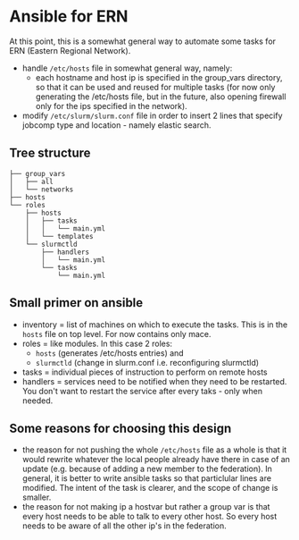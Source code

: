 # Ansible for ERN 

At this point, this is a somewhat general way to automate some tasks for ERN (Eastern Regional Network). 

- handle `/etc/hosts` file in somewhat general way, namely: 
    - each hostname and host ip is specified in the group_vars directory, so that it can be used and reused for multiple tasks (for now only generating the /etc/hosts file, but in the future, also opening firewall only for the ips specified in the network).
- modify `/etc/slurm/slurm.conf` file in order to insert 2 lines that specify jobcomp type and location - namely elastic search. 

## Tree structure

```
├── group_vars
│   ├── all
│   └── networks
├── hosts
└── roles
    ├── hosts
    │   ├── tasks
    │   │   └── main.yml
    │   └── templates
    └── slurmctld
        ├── handlers
        │   └── main.yml
        └── tasks
            └── main.yml
```

## Small primer on ansible 

- inventory = list of machines on which to execute the tasks. This is in the `hosts` file on top level. For now contains only mace. 
- roles = like modules. In this case 2 roles: 
    - `hosts` (generates /etc/hosts entries) and 
    - `slurmctld` (change in slurm.conf i.e. reconfiguring slurmctld)
- tasks = individual pieces of instruction to perform on remote hosts
- handlers = services need to be notified when they need to be restarted. You don't want to restart the service after every taks - only when needed. 


## Some reasons for choosing this design

- the reason for not pushing the whole `/etc/hosts` file as a whole is that it would rewrite whatever the local people already have there in case of an update (e.g. because of adding a new member to the federation). In general, it is better to write ansible tasks so that particlular lines are modified. The intent of the task is clearer, and the scope of change is smaller. 
- the reason for not making ip a hostvar but rather a group var is that every host needs to be able to talk to every other host. So every host needs to be aware of all the other ip's in the federation. 
